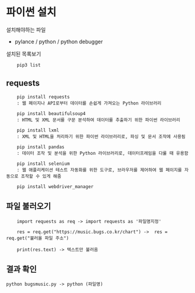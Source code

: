 # 파이썬 설치   

설치해야하는 파일
- pylance / python / python debugger

설치된 목록보기
````
    pip3 list
````

## requests

````
    pip install requests
    : 웹 페이지나 API로부터 데이터를 손쉽게 가져오는 Python 라이브러리
    
    pip install beautifulsoup4
    : HTML 및 XML 문서를 구문 분석하여 데이터를 추출하기 위한 파이썬 라이브러리

    pip install lxml
    : XML 및 HTML을 처리하기 위한 파이썬 라이브러리로, 파싱 및 문서 조작에 사용됨

    pip install pandas
    : 데이터 조작 및 분석을 위한 Python 라이브러리로, 데이터프레임을 다룰 때 유용함

    pip install selenium
    : 웹 애플리케이션 테스트 자동화를 위한 도구로, 브라우저를 제어하여 웹 페이지를 자동으로 조작할 수 있게 해줌

    pip install webdriver_manager
````

## 파일 불러오기

````
    import requests as req -> import requests as '파일명지정'

    res = req.get("https://music.bugs.co.kr/chart") ->  res = req.get("불러올 파일 주소")

    print(res.text) -> 텍스트만 불러옴
````

## 결과 확인

````
python bugsmusic.py -> python (파일명)
````
